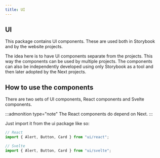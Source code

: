 ```yaml
---
title: UI
---
```


## UI

This package contains UI components. These are used both in Storybook and by the website projects.

The idea here is to have UI components separate from the projects. This way the components can be used by multiple projects. The components can also be independently developed using only Storybook as a tool and then later adopted by the Next projects.

## How to use the components

There are two sets of UI components, React components and Svelte components.

:::admonition type="note"
The React components do depend on Next.
:::

Just import it from the ui package like so:

```typescript
// React
import { Alert, Button, Card } from "ui/react";

// Svelte
import { Alert, Button, Card } from "ui/svelte";
```
